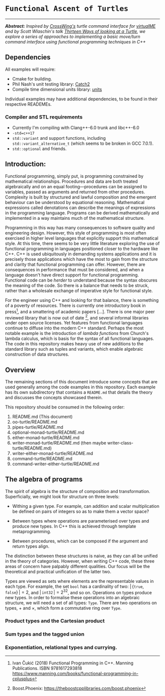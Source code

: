 # `Functional Ascent of Turtles`
---

***Abstract:** Inspired by [CrossWing's](http://www.crosswing.com/) turtle command interface for [virtualME](http://www.crosswing.com/virtualme.html) and by Scott Wlaschin's talk *[Thirteen Ways of looking at a Turtle](https://fsharpforfunandprofit.com/turtle/)*, we explore a series of approaches to implementing a basic move/turn command interface using functional programming techniques in C++*


## Dependencies

All examples will require:

 * Cmake for building.
 * Phil Nash's unit testing library: [Catch2](https://github.com/philsquared/Catch)
 * Compile time dimensional units library: [units](https://github.com/nholthaus/units)

Individual examples may have additional dependencies, to be found in their respective READEMEs.


### Compiler and STL requirements

  * Currently I'm compiling with Clang++-6.0 trunk and libc++-6.0
  * `-std=c++17`
  * `std::variant` and support functions, including `std::variant_alternative_t` (which seems to be broken in GCC 7.0.1).
  * `std::optional` and friends.


## Introduction:

Functional programming, simply put, is programming constrained by mathematical relationships. Procedures and data are both treated algebraically and on an equal footing—procedures can be assigned to variables, passed as arguments and returned from other procedures. Complexity is built by structured and lawful composition and the emergent behaviour can be understood by equational reasoning. Mathematical expressions called denotations can describe the meanings of expressions in the programming language. Programs can be derived mathematically and implemented in a way maintains much of the mathematical structure.

Programming in this way has many consequences to software quality and engineering design. However, this style of programming is most often exercised in higher level languages that explicitly support this mathematical style. At this time, there seems to be very little literature exploring the use of functional programming in languages positioned closer to the hardware like C++. C++ is used ubiquitously in demanding systems applications and it is precisely those applications which have the most to gain from the structure and clarity that functional programming can offer. However, there are consequences in performance that must be considered, and when a language doesn't have direct support for functional programming. Functional code can be *herder* to understand because the syntax obscures the meaning of the code. So there is a balance that needs to be struck, rather than a wholesale exchange of imperative style for functional style.

For the engineer using C++ and looking for that balance, there is something of a poverty of resources. There is currently one introductory book in press[^FPCPP], and a smattering of academic papers [...]. There is one major peer reviewed library that is now out of date [^Boost.Phoenix], and several informal libraries under open source licenses. Yet features from functional languages continue to diffuse into the modern C++ standard. Perhaps the most notable example is the introduction of *lambda functions* from Church's lambda calculus, which is basis for the syntax of all functional languages. The code in this repository makes heavy use of new additions to the standard library such as tuples and variants, which enable algebraic construction of data structures.

## Overview

The remaining sections of this document introduce some concepts that are used generally among the code examples in this repository. Each example has its own subdirectory that contains a `README.md` that details the theory and discusses the concepts showcased therein.

This repository should be consumed in the following order:
  1. README.md (This document)
  1. oo-turtle/README.md
  1. pipes-turtle/README.md
  1. optional-monad-turtle/README.md
  1. either-monad-turtle/README.md
  1. writer-monad-turtle/README.md (then maybe writer-class-turtle/README.md)
  1. writer-either-monad-turtle/README.md
  1. command-turtle/README.md
  1. command-writer-either-turtle/README.md

## The algebra of programs

The spirit of algebra is the structure of composition and transformation. Superficially, we might look for structure on three levels:

  * Withing a given type. For example, can addition and scalar multiplication be defined on pairs of integers so as to make them a vector space?

  * Between types where operations are parameterised over types and produce new types. In C++ this is achieved through template metaprogramming.

  * Between procedures, which can be composed if the argument and return types align.

The distinction between these structures is naive, as they can all be unified in the theory of categories. However, when writing C++ code, these three areas of concern have palpably different qualities. Our focus will be the theoretical and practical unification of the latter two.

Types are viewed as sets where elements are the representable values in each type. For example, the set $\mathtt{bool}$ has a cardinality of two: $\left|\,\{\mathtt{true}, \mathtt{false}\}\,\right| = 2$, and $\left|\, \mathtt{int32}\,\right| = 2^{32}$, and so on. Operations on types produce new types. In order to formalise these operations into an algebraic structure, we will need a set of all types: $\mathbf{\mathtt{Type}}$. There are two operations on types, $+$ and $\times$, which form a commutative ring over $\mathbf{\mathtt{Type}}$.

### Product types and the Cartesian product

### Sum types and the tagged union

### Exponentiation, relational types and currying.


[^FPCPP]: Ivan Čukić (2018) Functional Programming in C++. Manning Publications. ISBN 9781617293818 <https://www.manning.com/books/functional-programming-in-cplusplus>

[^Boost.Phoenix]: Boost.Phoenix: https://theboostcpplibraries.com/boost.phoenix

[^Udemy]: https://www.udemy.com/functional-programming-using-cpp/